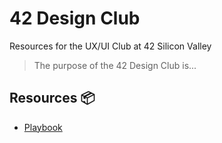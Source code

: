 # 42 Design Club
Resources for the UX/UI Club at 42 Silicon Valley

> The purpose of the 42 Design Club is...

## Resources :package:

- [Playbook](https://askplaybook.com/)
